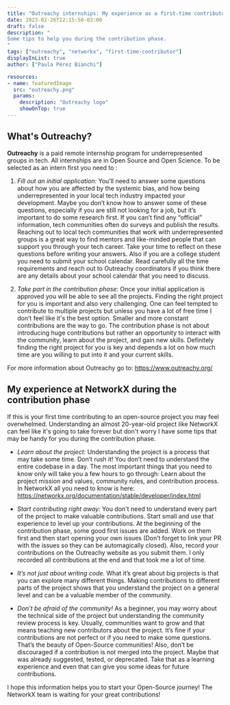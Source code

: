 ```yaml
---
title: "Outreachy internships: My experience as a first-time contributor in Open-Source"
date: 2023-02-26T22:15:58-03:00
draft: false
description: "
Some tips to help you during the contribution phase.
"
tags: ["outreachy", "networkx", "first-time-contributor"]
displayInList: true
author: ["Paula Pérez Bianchi"]

resources:
- name: featuredImage
  src: "outreachy.png"
  params:
    description: "Outreachy logo"
    showOnTop: true
---
```


## What's Outreachy?

**Outreachy** is a paid remote internship program for underrepresented groups in tech. All internships are in Open Source and Open Science. To be selected as an intern first you need to :

1. _Fill out an initial application:_ You’ll need to answer some questions about how you are affected by the systemic bias, and how being underrepresented in your local tech industry impacted your development. Maybe you don’t know how to answer some of these questions, especially if you are still not looking for a job, but it’s important to do some research first. If you can’t find any “official” information, tech communities often do surveys and publish the results. Reaching out to local tech communities that work with underrepresented groups is a great way to find mentors and like-minded people that can support you through your tech career. Take your time to reflect on these questions before writing your answers. Also if you are a college student you need to submit your school calendar. Read carefully all the time requirements and reach out to Outreachy coordinators if you think there are any details about your school calendar that you need to discuss.

2. _Take part in the contribution phase:_ Once your initial application is approved you will be able to see all the projects. Finding the right project for you is important and also very challenging. One can feel tempted to contribute to multiple projects but unless you have a lot of free time I don’t feel like it's the best option. Smaller and more constant contributions are the way to go. The contribution phase is not about introducing huge contributions but rather an opportunity to interact with the community, learn about the project, and gain new skills. Definitely finding the right project for you is key and depends a lot on how much time are you willing to put into it and your current skills.

For more information about Outreachy go to: <https://www.outreachy.org/>

## My experience at NetworkX during the contribution phase

If this is your first time contributing to an open-source project you may feel overwhelmed. Understanding an almost 20-year-old project like NetworkX can feel like it's going to take forever but don't worry I have some tips that may be handy for you during the contribution phase.

- _Learn about the project:_ Understanding the project is a process that may take some time. Don’t rush it! You don’t need to understand the entire codebase in a day. The most important things that you need to know only will take you a few hours to go through: Learn about the project mission and values,
  community rules, and contribution process. In NetworkX all you need to know is here: <https://networkx.org/documentation/stable/developer/index.html>

- _Start contributing right away:_ You don't need to understand every part of the project to make valuable contributions. Start small and use that experience to level up your contributions. At the beginning of the contribution phase, some good first issues are added. Work on them first and then start opening your own issues (Don’t forget to link your PR with the issues so they can be automagically closed). Also, record your contributions on the Outreachy website as you submit them. I only recorded all contributions at the end and that took me a lot of time.

- _It’s not just about writing code._ What it’s great about big projects is that you can explore many different things. Making contributions to different parts of the project shows that you understand the project on a general level and can be a valuable member of the community.

- _Don’t be afraid of the community!_ As a beginner, you may worry about the technical side of the project but understanding the community review process is key. Usually, communities want to grow and that means teaching new contributors about the project. It’s fine if your contributions are not perfect or if you need to make some questions. That’s the beauty of Open-Source communities! Also, don’t be discouraged if a contribution is not merged into the project. Maybe that was already suggested, tested, or deprecated. Take that as a learning experience and even that can give you some ideas for future contributions.

I hope this information helps you to start your Open-Source journey! The NetworkX team is waiting for your great contributions!
